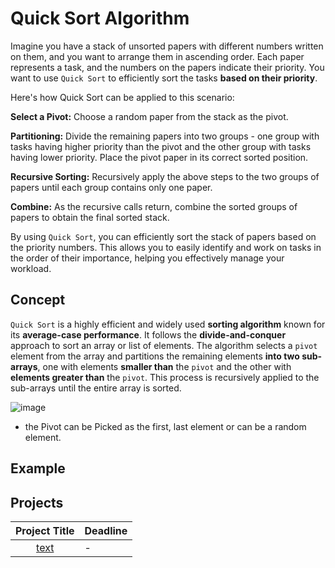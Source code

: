# Quick Sort Algorithm
Imagine you have a stack of unsorted papers with different numbers written on them, and you want to arrange them in ascending order. Each paper represents a task, and the numbers on the papers indicate their priority. You want to use `Quick Sort` to efficiently sort the tasks **based on their priority**.

Here's how Quick Sort can be applied to this scenario:

**Select a Pivot:** Choose a random paper from the stack as the pivot.

**Partitioning:** Divide the remaining papers into two groups - one group with tasks having higher priority than the pivot and the other group with tasks having lower priority. Place the pivot paper in its correct sorted position.

**Recursive Sorting:** Recursively apply the above steps to the two groups of papers until each group contains only one paper.

**Combine:** As the recursive calls return, combine the sorted groups of papers to obtain the final sorted stack.

By using `Quick Sort`, you can efficiently sort the stack of papers based on the priority numbers. This allows you to easily identify and work on tasks in the order of their importance, helping you effectively manage your workload.

## Concept

`Quick Sort` is a highly efficient and widely used **sorting algorithm** known for its **average-case performance**. It follows the **divide-and-conquer** approach to sort an array or list of elements. The algorithm selects a `pivot` element from the array and partitions the remaining elements **into two sub-arrays**, one with elements **smaller than** the `pivot` and the other with **elements greater than** the `pivot`. This process is recursively applied to the sub-arrays until the entire array is sorted.

 ![image](https://github.com/SAFCSP-Team/data-structures-and-algorithms-bootcamp/assets/148945652/ce310502-bb9a-4539-8749-bcb694343876)
* the Pivot can be Picked as the first, last element or can be a random element.
## Example 


## Projects

|Project Title | Deadline |
|:-----------:|:-------------|
|[text](-) | - | 


